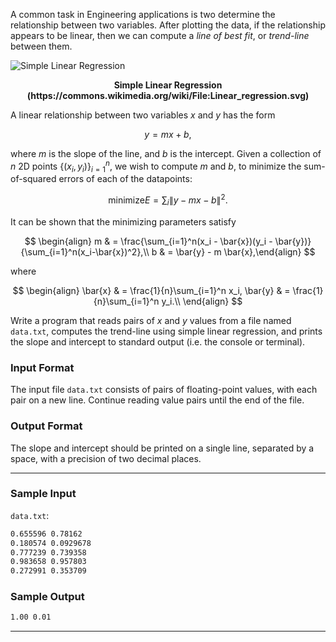 A common task in Engineering applications is two determine the relationship between two variables.  After plotting the data, if the relationship appears to be linear, then we can compute a *line of best fit*, or *trend-line* between them.


![Simple Linear Regression](https://upload.wikimedia.org/wikipedia/commons/thumb/3/3a/Linear_regression.svg/800px-Linear_regression.svg.png)

<div style="text-align:center;width=100%;"><strong>Simple Linear Regression (https://commons.wikimedia.org/wiki/File:Linear_regression.svg)</strong></div>

A linear relationship between two variables $x$ and $y$ has the form

$$ y = mx + b, $$

where $m$ is the slope of the line, and $b$ is the intercept.  Given a collection of $n$ 2D points $\{(x_i, y_i)\}_{i=1}^n$, we wish to compute $m$ and $b$, to minimize the sum-of-squared errors of each of the datapoints:

$$\mathrm{minimize } E = \sum_i \|y - mx - b\|^2.$$

It can be shown that the minimizing parameters satisfy

$$ \begin{align} m & = \frac{\sum_{i=1}^n(x_i - \bar{x})(y_i - \bar{y})}{\sum_{i=1}^n(x_i-\bar{x})^2},\\ b & = \bar{y} - m \bar{x},\end{align} $$

where

$$ \begin{align} \bar{x} & = \frac{1}{n}\sum_{i=1}^n x_i, \bar{y} & = \frac{1}{n}\sum_{i=1}^n y_i.\\ \end{align} $$

Write a program that reads pairs of $x$ and $y$ values from a file named `data.txt`, computes the trend-line using simple linear regression, and prints the slope and intercept to standard output (i.e. the console or terminal).

### Input Format

The input file `data.txt` consists of pairs of floating-point values, with each pair on a new line.  Continue reading value pairs until the end of the file.

### Output Format

The slope and intercept should be printed on a single line, separated by a space, with a precision of two decimal places.

---
### Sample Input

`data.txt`:
```default
0.655596 0.78162
0.180574 0.0929678
0.777239 0.739358
0.983658 0.957803
0.272991 0.353709
```

### Sample Output

```default
1.00 0.01
```
---
